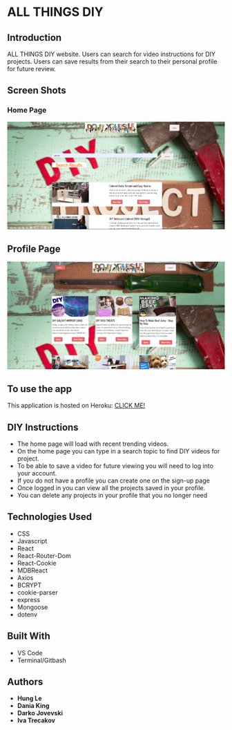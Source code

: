 # ALL THINGS DIY

## Introduction

ALL THINGS DIY website. Users can search for video instructions for DIY projects. Users can save results from their search to their personal profile for future review.

## Screen Shots

### Home Page

![Home](https://github.com/hungle913/images/blob/master/DIY/Home_ScreenShot.PNG?raw=true "Home Screen")

## Profile Page

![Home](https://github.com/hungle913/images/blob/master/DIY/Profile_ScreenShot.PNG?raw=true "Home Screen")

## To use the app

This application is hosted on Heroku: [CLICK ME!](https://allthingsdiy.herokuapp.com/)

## DIY Instructions

  * The home page will load with recent trending videos. 
  * On the home page you can type in a search topic to find DIY videos for project.
  * To be able to save a video for future viewing you will need to log into your account.
  * If you do not have a profile you can create one on the sign-up page
  * Once logged in you can view all the projects saved in your profile. 
  * You can delete any projects in your profile that you no longer need

## Technologies Used

* CSS
* Javascript
* React
* React-Router-Dom
* React-Cookie
* MDBReact
* Axios
* BCRYPT
* cookie-parser
* express
* Mongoose
* dotenv

## Built With

* VS Code
* Terminal/Gitbash

## Authors

* **Hung Le**
* **Dania King**
* **Darko Jovevski**
* **Iva Trecakov**


